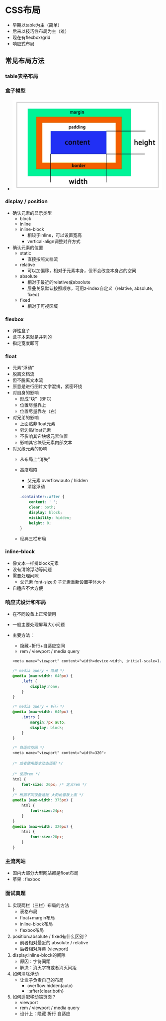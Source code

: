 # CSS布局

- 早期以table为主（简单）
- 后来以技巧性布局为主（难）
- 现在有flexbox/grid
- 响应式布局

## 常见布局方法

### table表格布局

### 盒子模型

- ![盒子模型](../img/box.png)

### display / position

- 确认元素的显示类型
  - block
  - inline
  - inline-block
    - 相较于inline，可以设置宽高
    - vertical-align调整对齐方式
- 确认元素的位置
  - static
    - 直接按照文档流
  - relative
    - 可以加偏移，相对于元素本身，但不会改变本身占的空间
  - absolute
    - 相对于最近的relative或absolute
    - 层叠关系默认按照顺序，可用z-index自定义（relative, absolute, fixed）
  - fixed
    - 相对于可视区域

### flexbox

- 弹性盒子
- 盒子本来就是并列的
- 指定宽度即可

### float

- 元素“浮动”
- 脱离文档流
- 但不脱离文本流
- 原意是进行图片文字混排，紧密环绕
- 对自身的影响
  - 形成“块”（BFC）
  - 位置尽量靠上
  - 位置尽量靠左（右）
- 对兄弟的影响
  - 上面贴非float元素
  - 旁边贴float元素
  - 不影响其它块级元素位置
  - 影响其它块级元素内部文本
- 对父级元素的影响
  - 从布局上“消失”
  - 高度塌陷
    - 父元素 overflow:auto / hidden
    - 清除浮动

    ```css
    .containter::after {
        content: ' ';
        clear: both;
        display: block;
        visibility: hidden;
        height: 0;
    }
    ```

  - 经典三栏布局

### inline-block

- 像文本一样排block元素
- 没有清除浮动等问题
- 需要处理间隙
  - 父元素 font-size:0 子元素重新设置字体大小
- 自适应不大方便

### 响应式设计和布局

- 在不同设备上正常使用
- 一般主要处理屏幕大小问题
- 主要方法：
  - 隐藏+折行+自适应空间
  - rem / viewport / media query
  
  ```css
  <meta name="viewport" content="width=device-width, initial-scale=1.0">
  ```

  ```css
  /* media query + 隐藏 */
  @media (max-width: 640px) {
      .left {
          display:none;
      }
  }
  ```

  ```css
  /* media query + 折行 */
  @media (max-width: 640px) {
      .intro {
          margin:7px auto;
          display: block;
      }
  }
  ```

  ```css
  /* 自适应空间 */
  <meta name="viewport" content="width=320">
  
  /* 或者使用脚本动态适配 */

  /* 使用rem */
  html {
      font-size: 20px; /* 定义rem */
  }
  /* 根据不同设备适配 大的设备放上面 */
  @media (max-width: 375px) {
      html {
          font-size:24px;
      }
  }
  @media (max-width: 320px) {
      html {
          font-size:20px;
      }
  }
  ```

### 主流网站

- 国内大部分大型网站都是float布局
- 苹果 : flexbox

### 面试真题

1. 实现两栏（三栏）布局的方法
   - 表格布局
   - float+margin布局
   - inline-block布局
   - flexbox布局
2. position:absolute / fixed有什么区别？
   - 前者相对最近的 absolute / relative
   - 后者相对屏幕 (viewport)
3. display:inline-block的间隙
   - 原因：字符间距
   - 解决：消灭字符或者消灭间距
4. 如何清除浮动
   - 让盒子负责自己的布局
     - overflow:hidden(auto)
     - ::after{clear:both}
5. 如何适配移动端页面？
   - viewport
   - rem / viewport / media query
   - 设计上：隐藏 折行 自适应

